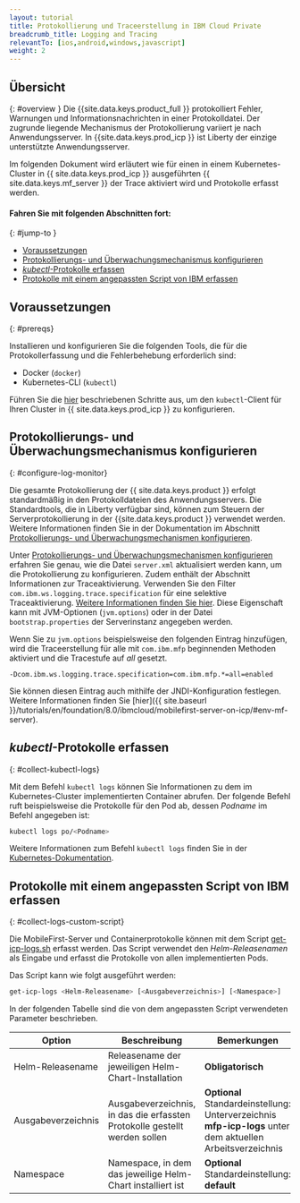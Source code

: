 ```yaml
---
layout: tutorial
title: Protokollierung und Traceerstellung in IBM Cloud Private
breadcrumb_title: Logging and Tracing
relevantTo: [ios,android,windows,javascript]
weight: 2
---
```

<!-- NLS_CHARSET=UTF-8 -->
## Übersicht
{: #overview }
Die {{site.data.keys.product_full }} protokolliert Fehler, Warnungen und Informationsnachrichten in einer Protokolldatei. Der zugrunde liegende Mechanismus der Protokollierung variiert je nach Anwendungsserver. In  {{site.data.keys.prod_icp }} ist Liberty der einzige unterstützte Anwendungsserver. 

Im folgenden Dokument wird erläutert wie für einen in einem Kubernetes-Cluster in {{ site.data.keys.prod_icp }} ausgeführten {{ site.data.keys.mf_server }} der Trace aktiviert wird und Protokolle erfasst werden. 


#### Fahren Sie mit folgenden Abschnitten fort: 
{: #jump-to }
* [Voraussetzungen](#prereqs)
* [Protokollierungs- und Überwachungsmechanismus konfigurieren](#configure-log-monitor)
* [*kubectl*-Protokolle erfassen](#collect-kubectl-logs)
* [Protokolle mit einem angepassten Script von IBM erfassen](#collect-logs-custom-script)


## Voraussetzungen
{: #prereqs}

Installieren und konfigurieren Sie die folgenden Tools, die für die Protokollerfassung und die Fehlerbehebung erforderlich sind:
* Docker (`docker`)
* Kubernetes-CLI (`kubectl`)

Führen Sie die  [hier](https://www.ibm.com/support/knowledgecenter/en/SSBS6K_2.1.0/manage_cluster/cfc_cli.html) beschriebenen Schritte aus, um den `kubectl`-Client für Ihren Cluster in {{ site.data.keys.prod_icp }} zu konfigurieren.


## Protokollierungs- und Überwachungsmechanismus konfigurieren
{: #configure-log-monitor}

Die gesamte Protokollierung der {{ site.data.keys.product }} erfolgt standardmäßig in den Protokolldateien des Anwendungsservers. Die Standardtools, die in Liberty verfügbar sind, können zum Steuern der Serverprotokollierung in der {{site.data.keys.product }}  verwendet werden. Weitere Informationen finden Sie in der Dokumentation im Abschnitt [Protokollierungs- und Überwachungsmechanismen konfigurieren](https://www.ibm.com/support/knowledgecenter/de/SSHS8R_8.0.0/com.ibm.worklight.installconfig.doc/admin/r_logging_and_monitoring_mechanisms.html).

Unter [Protokollierungs- und Überwachungsmechanismen konfigurieren](https://www.ibm.com/support/knowledgecenter/de/SSHS8R_8.0.0/com.ibm.worklight.installconfig.doc/admin/r_logging_and_monitoring_mechanisms.html) erfahren Sie genau, wie die Datei `server.xml` aktualisiert werden kann, um die Protokollierung zu konfigurieren. Zudem enthält der Abschnitt Informationen zur Traceaktivierung. Verwenden Sie den Filter `com.ibm.ws.logging.trace.specification` für eine selektive Traceaktivierung. [Weitere Informationen finden Sie hier](https://www.ibm.com/support/knowledgecenter/de/SSEQTP_8.5.5/com.ibm.websphere.wlp.doc/ae/rwlp_logging.html). Diese Eigenschaft kann mit JVM-Optionen (`jvm.options`) oder in der Datei `bootstrap.properties` der Serverinstanz angegeben werden. 

Wenn Sie zu `jvm.options` beispielsweise den folgenden Eintrag hinzufügen, wird die Traceerstellung für alle mit `com.ibm.mfp` beginnenden Methoden aktiviert und die Tracestufe auf *all* gesetzt.
```
-Dcom.ibm.ws.logging.trace.specification=com.ibm.mfp.*=all=enabled
```
 Sie können diesen Eintrag auch mithilfe der JNDI-Konfiguration festlegen. Weitere Informationen finden Sie [hier]({{ site.baseurl }}/tutorials/en/foundation/8.0/ibmcloud/mobilefirst-server-on-icp/#env-mf-server).


## *kubectl*-Protokolle erfassen
{: #collect-kubectl-logs}

Mit dem Befehl `kubectl logs` können Sie Informationen zu dem im Kubernetes-Cluster implementierten Container abrufen. Der folgende Befehl ruft beispielsweise die Protokolle für den Pod ab, dessen *Podname* im Befehl angegeben ist:

```bash
kubectl logs po/<Podname>
```
Weitere Informationen zum Befehl `kubectl logs` finden Sie in der [Kubernetes-Dokumentation](https://kubernetes-v1-4.github.io/docs/user-guide/kubectl/kubectl_logs/).

## Protokolle mit einem angepassten Script von IBM erfassen
{: #collect-logs-custom-script}

Die MobileFirst-Server und Containerprotokolle können mit dem Script [get-icp-logs.sh](get-icp-logs.sh) erfasst werden. Das Script verwendet den *Helm-Releasenamen* als Eingabe und erfasst die Protokolle von allen implementierten Pods. 

Das Script kann wie folgt ausgeführt werden: 
```bash
get-icp-logs <Helm-Releasename> [<Ausgabeverzeichnis>] [<Namespace>]
```
In der folgenden Tabelle sind die von dem angepassten Script verwendeten Parameter beschrieben. 

|Option |Beschreibung |Bemerkungen |
|--------|-------------|---------|
|Helm-Releasename |Releasename der jeweiligen Helm-Chart-Installation|**Obligatorisch** |
|Ausgabeverzeichnis |Ausgabeverzeichnis, in das die erfassten Protokolle gestellt werden sollen |**Optional**<br/>Standardeinstellung: Unterverzeichnis **mfp-icp-logs** unter dem aktuellen Arbeitsverzeichnis |
|Namespace |Namespace, in dem das jeweilige Helm-Chart installiert ist |**Optional**<br/>Standardeinstellung: **default** |
